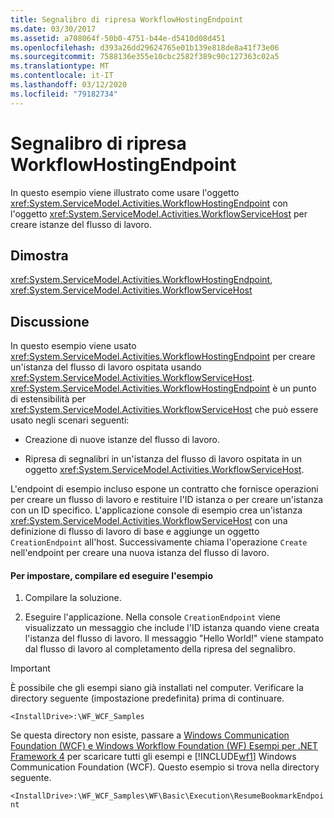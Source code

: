 ```yaml
---
title: Segnalibro di ripresa WorkflowHostingEndpoint
ms.date: 03/30/2017
ms.assetid: a708064f-50b0-4751-b44e-d5410d08d451
ms.openlocfilehash: d393a26dd29624765e01b139e818de8a41f73e06
ms.sourcegitcommit: 7588136e355e10cbc2582f389c90c127363c02a5
ms.translationtype: MT
ms.contentlocale: it-IT
ms.lasthandoff: 03/12/2020
ms.locfileid: "79182734"
---
```

# <a name="workflowhostingendpoint-resume-bookmark"></a>Segnalibro di ripresa WorkflowHostingEndpoint
In questo esempio viene illustrato come usare l'oggetto <xref:System.ServiceModel.Activities.WorkflowHostingEndpoint> con l'oggetto <xref:System.ServiceModel.Activities.WorkflowServiceHost> per creare istanze del flusso di lavoro.  
  
## <a name="demonstrates"></a>Dimostra  
 <xref:System.ServiceModel.Activities.WorkflowHostingEndpoint>, <xref:System.ServiceModel.Activities.WorkflowServiceHost>  
  
## <a name="discussion"></a>Discussione  
 In questo esempio viene usato <xref:System.ServiceModel.Activities.WorkflowHostingEndpoint> per creare un'istanza del flusso di lavoro ospitata usando <xref:System.ServiceModel.Activities.WorkflowServiceHost>. <xref:System.ServiceModel.Activities.WorkflowHostingEndpoint> è un punto di estensibilità per <xref:System.ServiceModel.Activities.WorkflowServiceHost> che può essere usato negli scenari seguenti:  
  
- Creazione di nuove istanze del flusso di lavoro.  
  
- Ripresa di segnalibri in un'istanza del flusso di lavoro ospitata in un oggetto <xref:System.ServiceModel.Activities.WorkflowServiceHost>.  
  
 L'endpoint di esempio incluso espone un contratto che fornisce operazioni per creare un flusso di lavoro e restituire l'ID istanza o per creare un'istanza con un ID specifico. L'applicazione console di esempio crea un'istanza <xref:System.ServiceModel.Activities.WorkflowServiceHost> con una definizione di flusso di lavoro di base e aggiunge un oggetto `CreationEndpoint` all'host. Successivamente chiama l'operazione `Create` nell'endpoint per creare una nuova istanza del flusso di lavoro.  
  
#### <a name="to-set-up-build-and-run-the-sample"></a>Per impostare, compilare ed eseguire l'esempio  
  
1. Compilare la soluzione.  
  
2. Eseguire l'applicazione. Nella console `CreationEndpoint` viene visualizzato un messaggio che include l'ID istanza quando viene creata l'istanza del flusso di lavoro. Il messaggio "Hello World!" viene stampato dal flusso di lavoro al completamento della ripresa del segnalibro.  
  
> [!IMPORTANT]
> È possibile che gli esempi siano già installati nel computer. Verificare la directory seguente (impostazione predefinita) prima di continuare.  
>
> `<InstallDrive>:\WF_WCF_Samples`  
>
> Se questa directory non esiste, passare a [Windows Communication Foundation (WCF) e Windows Workflow Foundation (WF) Esempi per .NET Framework 4](https://www.microsoft.com/download/details.aspx?id=21459) per scaricare tutti gli esempi e [!INCLUDE[wf1](../../../../includes/wf1-md.md)] Windows Communication Foundation (WCF). Questo esempio si trova nella directory seguente.  
>
> `<InstallDrive>:\WF_WCF_Samples\WF\Basic\Execution\ResumeBookmarkEndpoint`

